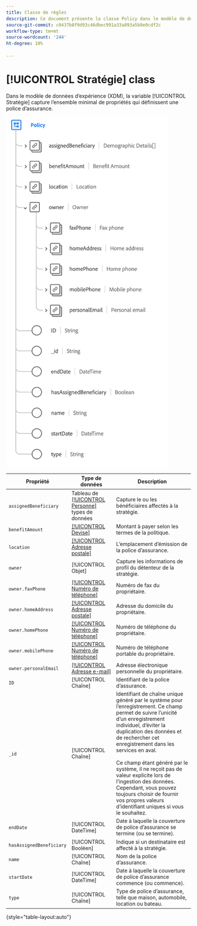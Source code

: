 ```yaml
---
title: Classe de règles
description: Ce document présente la classe Policy dans le modèle de données d’expérience (XDM).
source-git-commit: c0437b8f9d93c46dbec991a33a893a5b9e0cdf2c
workflow-type: tm+mt
source-wordcount: '244'
ht-degree: 10%

---
```


# [!UICONTROL Stratégie] class

Dans le modèle de données d’expérience (XDM), la variable [!UICONTROL Stratégie] capture l’ensemble minimal de propriétés qui définissent une police d’assurance.

![](../images/classes/policy.png)

| Propriété | Type de données | Description |
| --- | --- | --- |
| `assignedBeneficiary` | Tableau de [[!UICONTROL Personne]](../data-types/person.md) types de données | Capture le ou les bénéficiaires affectés à la stratégie. |
| `benefitAmount` | [[!UICONTROL Devise]](../data-types/currency.md) | Montant à payer selon les termes de la politique. |
| `location` | [[!UICONTROL Adresse postale]](../data-types/postal-address.md) | L’emplacement d’émission de la police d’assurance. |
| `owner` | [!UICONTROL Objet] | Capture les informations de profil du détenteur de la stratégie. |
| `owner.faxPhone` | [[!UICONTROL Numéro de téléphone]](../data-types/phone-number.md) | Numéro de fax du propriétaire. |
| `owner.homeAddress` | [[!UICONTROL Adresse postale]](../data-types/postal-address.md) | Adresse du domicile du propriétaire. |
| `owner.homePhone` | [[!UICONTROL Numéro de téléphone]](../data-types/phone-number.md) | Numéro de téléphone du propriétaire. |
| `owner.mobilePhone` | [[!UICONTROL Numéro de téléphone]](../data-types/phone-number.md) | Numéro de téléphone portable du propriétaire. |
| `owner.personalEmail` | [[!UICONTROL Adresse e-mail]](../data-types/email-address.md) | Adresse électronique personnelle du propriétaire. |
| `ID` | [!UICONTROL Chaîne] | Identifiant de la police d’assurance. |
| `_id` | [!UICONTROL Chaîne] | Identifiant de chaîne unique généré par le système pour l’enregistrement. Ce champ permet de suivre l’unicité d’un enregistrement individuel, d’éviter la duplication des données et de rechercher cet enregistrement dans les services en aval.<br><br>Ce champ étant généré par le système, il ne reçoit pas de valeur explicite lors de l’ingestion des données. Cependant, vous pouvez toujours choisir de fournir vos propres valeurs d’identifiant uniques si vous le souhaitez. |
| `endDate` | [!UICONTROL DateTime] | Date à laquelle la couverture de police d’assurance se termine (ou se termine). |
| `hasAssignedBeneficiary` | [!UICONTROL Booléen] | Indique si un destinataire est affecté à la stratégie. |
| `name` | [!UICONTROL Chaîne] | Nom de la police d’assurance. |
| `startDate` | [!UICONTROL DateTime] | Date à laquelle la couverture de police d’assurance commence (ou commence). |
| `type` | [!UICONTROL Chaîne] | Type de police d’assurance, telle que maison, automobile, location ou bateau. |

{style=&quot;table-layout:auto&quot;}
